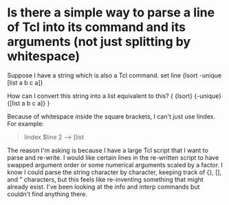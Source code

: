 
# Is there a simple way to parse a line of Tcl into its command and its arguments (not just splitting by whitespace)

Suppose I have a string which is also a Tcl command.
set line {lsort -unique [list a b c a]}

How can I convert this string into a list equivalent to this?
  {
      {lsort}
      {-unique}
      {[list a b c a]}
  }

Because of whitespace inside the square brackets, I can't just use lindex.
For example:
> lindex $line 2
   -->  [list

The reason I'm asking is because I have a large Tcl script that I want to parse and re-write.  I would like certain lines in the re-written script to have swapped argument order or some numerical arguments scaled by a factor.
I know I could parse the string character by character, keeping track of {}, [], and " characters, but this feels like re-inventing something that might already exist.    I've been looking at the info and interp commands but couldn't find anything there.

        